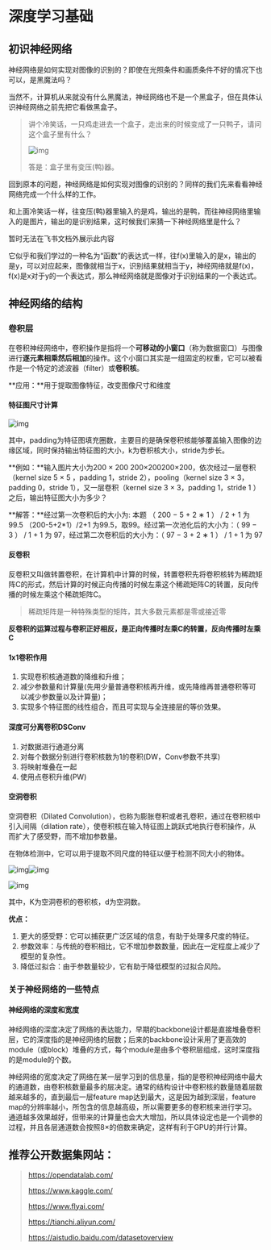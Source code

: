 # 深度学习基础

## 初识神经网络

神经网络是如何实现对图像的识别的？即使在光照条件和画质条件不好的情况下也可以，是黑魔法吗？

当然不，计算机从来就没有什么黑魔法，神经网络也不是一个黑盒子，但在具体认识神经网络之前先把它看做黑盒子。

> 讲个冷笑话，一只鸡走进去一个盒子，走出来的时候变成了一只鸭子，请问这个盒子里有什么？
> 
> ![img](images/-17532567223745.png)
> 
> 答是：盒子里有变压(鸭)器。

回到原本的问题，神经网络是如何实现对图像的识别的？同样的我们先来看看神经网络完成一个什么样的工作。

和上面冷笑话一样，往变压(鸭)器里输入的是鸡，输出的是鸭，而往神经网络里输入的是图片，输出的是识别结果，这时候我们来猜一下神经网络里是什么？

暂时无法在飞书文档外展示此内容

它似乎和我们学过的一种名为“函数”的表达式一样，往f(x)里输入的是x，输出的是y，可以对应起来，图像就相当于x，识别结果就相当于y，神经网络就是f(x)，f(x)是x对于y的一个表达式，那么神经网络就是图像对于识别结果的一个表达式。

## 神经网络的结构

### 卷积层

在卷积神经网络中，卷积操作是指将一个**可移动的小窗口**（称为数据窗口）与图像进行**逐元素相乘然后相加**的操作。这个小窗口其实是一组固定的权重，它可以被看作是一个特定的滤波器（filter）或**卷积核**。

**应用：**用于提取图像特征，改变图像尺寸和维度

#### **特征图尺寸计算**

![img](images/-17532567223741.png)

其中，padding为特征图填充圈数，主要目的是确保卷积核能够覆盖输入图像的边缘区域，同时保持输出特征图的大小，k为卷积核大小，stride为步长。

**例如：**输入图片大小为200 × 200 200×200200×200，依次经过一层卷积（kernel size 5 × 5 ，padding 1，stride 2），pooling（kernel size 3 × 3，padding 0，stride 1），又一层卷积（kernel size 3 × 3，padding 1，stride 1 ）之后，输出特征图大小为多少？

**解答：**经过第一次卷积后的大小为: 本题 （ 200 − 5 + 2 ∗ 1 ） / 2 + 1 为 99.5 （200-5+2*1）/2+1 为99.5，取99。经过第一次池化后的大小为：（ 99 − 3 ） / 1 + 1 为 97，经过第二次卷积后的大小为：（ 97 − 3 + 2 ∗ 1 ） / 1 + 1 为 97

#### **反卷积**

反卷积又叫做转置卷积，在计算机中计算的时候，转置卷积先将卷积核转为稀疏矩阵C的形式，然后计算的时候正向传播的时候左乘这个稀疏矩阵C的转置，反向传播的时候左乘这个稀疏矩阵C。

> 稀疏矩阵是一种特殊类型的矩阵，其大多数元素都是零或接近零

**反卷积的运算过程与卷积正好相反，是正向传播时左乘C的转置，反向传播时左乘C**

#### 1x1卷积作用

1. 实现卷积核通道数的降维和升维；
2. 减少参数量和计算量(先用少量普通卷积核再升维，或先降维再普通卷积等可以减少参数量以及计算量)；
3. 实现多个特征图的线性组合，而且可实现与全连接层的等价效果。

#### 深度可分离卷积DSConv

1. 对数据进行通道分离
2. 对每个数据分别进行卷积核数为1的卷积(DW，Conv参数不共享)
3. 将映射堆叠在一起
4. 使用点卷积升维(PW)

#### 空洞卷积

空洞卷积（Dilated Convolution），也称为膨胀卷积或者孔卷积，通过在卷积核中引入间隔（dilation rate），使卷积核在输入特征图上跳跃式地执行卷积操作，从而扩大了感受野，而不增加参数量。

在物体检测中，它可以用于提取不同尺度的特征以便于检测不同大小的物体。

![img](images/-17532567223742.png)![img](images/-17532567223743.png)

![img](images/-17532567223744.png)

其中，K为空洞卷积的卷积核，d为空洞数。

**优点：**

1. 更大的感受野：它可以捕获更广泛区域的信息，有助于处理多尺度的特征。
2. 参数效率：与传统的卷积相比，它不增加参数数量，因此在一定程度上减少了模型的复杂性。
3. 降低过拟合：由于参数量较少，它有助于降低模型的过拟合风险。

### 关于神经网络的一些特点

#### 神经网络的深度和宽度

神经网络的深度决定了网络的表达能力，早期的backbone设计都是直接堆叠卷积层，它的深度指的是神经网络的层数；后来的backbone设计采用了更高效的module（或block）堆叠的方式，每个module是由多个卷积层组成，这时深度指的是module的个数。

神经网络的宽度决定了网络在某一层学习到的信息量，指的是卷积神经网络中最大的通道数，由卷积核数量最多的层决定。通常的结构设计中卷积核的数量随着层数越来越多的，直到最后一层feature map达到最大，这是因为越到深层，feature map的分辨率越小，所包含的信息越高级，所以需要更多的卷积核来进行学习。通道越多效果越好，但带来的计算量也会大大增加，所以具体设定也是一个调参的过程，并且各层通道数会按照8×的倍数来确定，这样有利于GPU的并行计算。

## 推荐公开数据集网站：

> https://opendatalab.com/
> 
> https://www.kaggle.com/
> 
> https://www.flyai.com/
> 
> https://tianchi.aliyun.com/
> 
> https://aistudio.baidu.com/datasetoverview